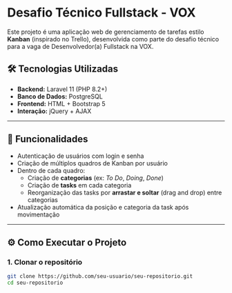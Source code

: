 # Desafio Técnico Fullstack - VOX

Este projeto é uma aplicação web de gerenciamento de tarefas estilo **Kanban** (inspirado no Trello), desenvolvida como parte do desafio técnico para a vaga de Desenvolvedor(a) Fullstack na VOX.

## 🛠️ Tecnologias Utilizadas

- **Backend:** Laravel 11 (PHP 8.2+)
- **Banco de Dados:** PostgreSQL
- **Frontend:** HTML + Bootstrap 5
- **Interação:** jQuery + AJAX

---

## 🎯 Funcionalidades

- Autenticação de usuários com login e senha
- Criação de múltiplos quadros de Kanban por usuário
- Dentro de cada quadro:
  - Criação de **categorias** (ex: *To Do*, *Doing*, *Done*)
  - Criação de **tasks** em cada categoria
  - Reorganização das tasks por **arrastar e soltar** (drag and drop) entre categorias
- Atualização automática da posição e categoria da task após movimentação

---

## ⚙️ Como Executar o Projeto

### 1. Clonar o repositório

```bash
git clone https://github.com/seu-usuario/seu-repositorio.git
cd seu-repositorio
